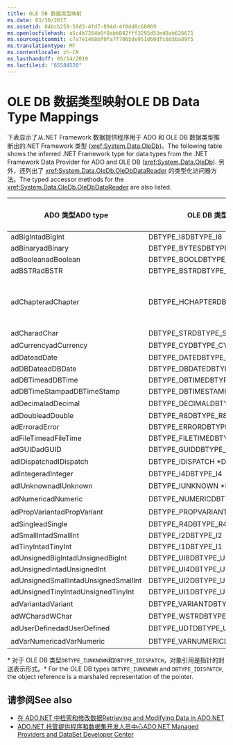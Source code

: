 ```yaml
---
title: OLE DB 数据类型映射
ms.date: 03/30/2017
ms.assetid: 04bcb259-59d3-4fd7-894d-4f0dd0c68069
ms.openlocfilehash: a5c4b7264b9f8abb842fff3295d53ed8ab626671
ms.sourcegitcommit: c7a7e1468bf0fa7f7065de951d60dfc8d5ba89f5
ms.translationtype: MT
ms.contentlocale: zh-CN
ms.lasthandoff: 05/14/2019
ms.locfileid: "65584520"
---
```

# <a name="ole-db-data-type-mappings"></a><span data-ttu-id="c11f6-102">OLE DB 数据类型映射</span><span class="sxs-lookup"><span data-stu-id="c11f6-102">OLE DB Data Type Mappings</span></span>
<span data-ttu-id="c11f6-103">下表显示了从.NET Framework 数据提供程序用于 ADO 和 OLE DB 数据类型推断出的.NET Framework 类型 (<xref:System.Data.OleDb>)。</span><span class="sxs-lookup"><span data-stu-id="c11f6-103">The following table shows the inferred .NET Framework type for data types from the .NET Framework Data Provider for ADO and OLE DB (<xref:System.Data.OleDb>).</span></span> <span data-ttu-id="c11f6-104">另外，还列出了 <xref:System.Data.OleDb.OleDbDataReader> 的类型化访问器方法。</span><span class="sxs-lookup"><span data-stu-id="c11f6-104">The typed accessor methods for the <xref:System.Data.OleDb.OleDbDataReader> are also listed.</span></span>  
  
|<span data-ttu-id="c11f6-105">ADO 类型</span><span class="sxs-lookup"><span data-stu-id="c11f6-105">ADO type</span></span>|<span data-ttu-id="c11f6-106">OLE DB 类型</span><span class="sxs-lookup"><span data-stu-id="c11f6-106">OLE DB type</span></span>|<span data-ttu-id="c11f6-107">.NET Framework 类型</span><span class="sxs-lookup"><span data-stu-id="c11f6-107">.NET Framework type</span></span>|<span data-ttu-id="c11f6-108">.NET framework 类型化访问器</span><span class="sxs-lookup"><span data-stu-id="c11f6-108">.NET Framework typed accessor</span></span>|  
|--------------|-----------------|----------------------------------------------------------------------|--------------------------------------------------------------------------------|  
|<span data-ttu-id="c11f6-109">adBigInt</span><span class="sxs-lookup"><span data-stu-id="c11f6-109">adBigInt</span></span>|<span data-ttu-id="c11f6-110">DBTYPE_I8</span><span class="sxs-lookup"><span data-stu-id="c11f6-110">DBTYPE_I8</span></span>|<span data-ttu-id="c11f6-111">Int64</span><span class="sxs-lookup"><span data-stu-id="c11f6-111">Int64</span></span>|<span data-ttu-id="c11f6-112">GetInt64()</span><span class="sxs-lookup"><span data-stu-id="c11f6-112">GetInt64()</span></span>|  
|<span data-ttu-id="c11f6-113">adBinary</span><span class="sxs-lookup"><span data-stu-id="c11f6-113">adBinary</span></span>|<span data-ttu-id="c11f6-114">DBTYPE_BYTES</span><span class="sxs-lookup"><span data-stu-id="c11f6-114">DBTYPE_BYTES</span></span>|<span data-ttu-id="c11f6-115">Byte[]</span><span class="sxs-lookup"><span data-stu-id="c11f6-115">Byte[]</span></span>|<span data-ttu-id="c11f6-116">GetBytes()</span><span class="sxs-lookup"><span data-stu-id="c11f6-116">GetBytes()</span></span>|  
|<span data-ttu-id="c11f6-117">adBoolean</span><span class="sxs-lookup"><span data-stu-id="c11f6-117">adBoolean</span></span>|<span data-ttu-id="c11f6-118">DBTYPE_BOOL</span><span class="sxs-lookup"><span data-stu-id="c11f6-118">DBTYPE_BOOL</span></span>|<span data-ttu-id="c11f6-119">Boolean</span><span class="sxs-lookup"><span data-stu-id="c11f6-119">Boolean</span></span>|<span data-ttu-id="c11f6-120">GetBoolean()</span><span class="sxs-lookup"><span data-stu-id="c11f6-120">GetBoolean()</span></span>|  
|<span data-ttu-id="c11f6-121">adBSTR</span><span class="sxs-lookup"><span data-stu-id="c11f6-121">adBSTR</span></span>|<span data-ttu-id="c11f6-122">DBTYPE_BSTR</span><span class="sxs-lookup"><span data-stu-id="c11f6-122">DBTYPE_BSTR</span></span>|<span data-ttu-id="c11f6-123">String</span><span class="sxs-lookup"><span data-stu-id="c11f6-123">String</span></span>|<span data-ttu-id="c11f6-124">GetString()</span><span class="sxs-lookup"><span data-stu-id="c11f6-124">GetString()</span></span>|  
|<span data-ttu-id="c11f6-125">adChapter</span><span class="sxs-lookup"><span data-stu-id="c11f6-125">adChapter</span></span>|<span data-ttu-id="c11f6-126">DBTYPE_HCHAPTER</span><span class="sxs-lookup"><span data-stu-id="c11f6-126">DBTYPE_HCHAPTER</span></span>|<span data-ttu-id="c11f6-127">通过 `DataReader` 支持。</span><span class="sxs-lookup"><span data-stu-id="c11f6-127">Supported through the `DataReader`.</span></span> <span data-ttu-id="c11f6-128">请参阅[使用 DataReader 检索数据](../../../../docs/framework/data/adonet/retrieving-data-using-a-datareader.md)。</span><span class="sxs-lookup"><span data-stu-id="c11f6-128">See [Retrieving Data Using a DataReader](../../../../docs/framework/data/adonet/retrieving-data-using-a-datareader.md).</span></span>|<span data-ttu-id="c11f6-129">GetValue()</span><span class="sxs-lookup"><span data-stu-id="c11f6-129">GetValue()</span></span>|  
|<span data-ttu-id="c11f6-130">adChar</span><span class="sxs-lookup"><span data-stu-id="c11f6-130">adChar</span></span>|<span data-ttu-id="c11f6-131">DBTYPE_STR</span><span class="sxs-lookup"><span data-stu-id="c11f6-131">DBTYPE_STR</span></span>|<span data-ttu-id="c11f6-132">String</span><span class="sxs-lookup"><span data-stu-id="c11f6-132">String</span></span>|<span data-ttu-id="c11f6-133">GetString()</span><span class="sxs-lookup"><span data-stu-id="c11f6-133">GetString()</span></span>|  
|<span data-ttu-id="c11f6-134">adCurrency</span><span class="sxs-lookup"><span data-stu-id="c11f6-134">adCurrency</span></span>|<span data-ttu-id="c11f6-135">DBTYPE_CY</span><span class="sxs-lookup"><span data-stu-id="c11f6-135">DBTYPE_CY</span></span>|<span data-ttu-id="c11f6-136">十进制</span><span class="sxs-lookup"><span data-stu-id="c11f6-136">Decimal</span></span>|<span data-ttu-id="c11f6-137">GetDecimal()</span><span class="sxs-lookup"><span data-stu-id="c11f6-137">GetDecimal()</span></span>|  
|<span data-ttu-id="c11f6-138">adDate</span><span class="sxs-lookup"><span data-stu-id="c11f6-138">adDate</span></span>|<span data-ttu-id="c11f6-139">DBTYPE_DATE</span><span class="sxs-lookup"><span data-stu-id="c11f6-139">DBTYPE_DATE</span></span>|<span data-ttu-id="c11f6-140">DateTime</span><span class="sxs-lookup"><span data-stu-id="c11f6-140">DateTime</span></span>|<span data-ttu-id="c11f6-141">GetDateTime()</span><span class="sxs-lookup"><span data-stu-id="c11f6-141">GetDateTime()</span></span>|  
|<span data-ttu-id="c11f6-142">adDBDate</span><span class="sxs-lookup"><span data-stu-id="c11f6-142">adDBDate</span></span>|<span data-ttu-id="c11f6-143">DBTYPE_DBDATE</span><span class="sxs-lookup"><span data-stu-id="c11f6-143">DBTYPE_DBDATE</span></span>|<span data-ttu-id="c11f6-144">DateTime</span><span class="sxs-lookup"><span data-stu-id="c11f6-144">DateTime</span></span>|<span data-ttu-id="c11f6-145">GetDateTime()</span><span class="sxs-lookup"><span data-stu-id="c11f6-145">GetDateTime()</span></span>|  
|<span data-ttu-id="c11f6-146">adDBTime</span><span class="sxs-lookup"><span data-stu-id="c11f6-146">adDBTime</span></span>|<span data-ttu-id="c11f6-147">DBTYPE_DBTIME</span><span class="sxs-lookup"><span data-stu-id="c11f6-147">DBTYPE_DBTIME</span></span>|<span data-ttu-id="c11f6-148">DateTime</span><span class="sxs-lookup"><span data-stu-id="c11f6-148">DateTime</span></span>|<span data-ttu-id="c11f6-149">GetDateTime()</span><span class="sxs-lookup"><span data-stu-id="c11f6-149">GetDateTime()</span></span>|  
|<span data-ttu-id="c11f6-150">adDBTimeStamp</span><span class="sxs-lookup"><span data-stu-id="c11f6-150">adDBTimeStamp</span></span>|<span data-ttu-id="c11f6-151">DBTYPE_DBTIMESTAMP</span><span class="sxs-lookup"><span data-stu-id="c11f6-151">DBTYPE_DBTIMESTAMP</span></span>|<span data-ttu-id="c11f6-152">DateTime</span><span class="sxs-lookup"><span data-stu-id="c11f6-152">DateTime</span></span>|<span data-ttu-id="c11f6-153">GetDateTime()</span><span class="sxs-lookup"><span data-stu-id="c11f6-153">GetDateTime()</span></span>|  
|<span data-ttu-id="c11f6-154">adDecimal</span><span class="sxs-lookup"><span data-stu-id="c11f6-154">adDecimal</span></span>|<span data-ttu-id="c11f6-155">DBTYPE_DECIMAL</span><span class="sxs-lookup"><span data-stu-id="c11f6-155">DBTYPE_DECIMAL</span></span>|<span data-ttu-id="c11f6-156">十进制</span><span class="sxs-lookup"><span data-stu-id="c11f6-156">Decimal</span></span>|<span data-ttu-id="c11f6-157">GetDecimal()</span><span class="sxs-lookup"><span data-stu-id="c11f6-157">GetDecimal()</span></span>|  
|<span data-ttu-id="c11f6-158">adDouble</span><span class="sxs-lookup"><span data-stu-id="c11f6-158">adDouble</span></span>|<span data-ttu-id="c11f6-159">DBTYPE_R8</span><span class="sxs-lookup"><span data-stu-id="c11f6-159">DBTYPE_R8</span></span>|<span data-ttu-id="c11f6-160">Double</span><span class="sxs-lookup"><span data-stu-id="c11f6-160">Double</span></span>|<span data-ttu-id="c11f6-161">GetDouble()</span><span class="sxs-lookup"><span data-stu-id="c11f6-161">GetDouble()</span></span>|  
|<span data-ttu-id="c11f6-162">adError</span><span class="sxs-lookup"><span data-stu-id="c11f6-162">adError</span></span>|<span data-ttu-id="c11f6-163">DBTYPE_ERROR</span><span class="sxs-lookup"><span data-stu-id="c11f6-163">DBTYPE_ERROR</span></span>|<span data-ttu-id="c11f6-164">ExternalException</span><span class="sxs-lookup"><span data-stu-id="c11f6-164">ExternalException</span></span>|<span data-ttu-id="c11f6-165">GetValue()</span><span class="sxs-lookup"><span data-stu-id="c11f6-165">GetValue()</span></span>|  
|<span data-ttu-id="c11f6-166">adFileTime</span><span class="sxs-lookup"><span data-stu-id="c11f6-166">adFileTime</span></span>|<span data-ttu-id="c11f6-167">DBTYPE_FILETIME</span><span class="sxs-lookup"><span data-stu-id="c11f6-167">DBTYPE_FILETIME</span></span>|<span data-ttu-id="c11f6-168">DateTime</span><span class="sxs-lookup"><span data-stu-id="c11f6-168">DateTime</span></span>|<span data-ttu-id="c11f6-169">GetDateTime()</span><span class="sxs-lookup"><span data-stu-id="c11f6-169">GetDateTime()</span></span>|  
|<span data-ttu-id="c11f6-170">adGUID</span><span class="sxs-lookup"><span data-stu-id="c11f6-170">adGUID</span></span>|<span data-ttu-id="c11f6-171">DBTYPE_GUID</span><span class="sxs-lookup"><span data-stu-id="c11f6-171">DBTYPE_GUID</span></span>|<span data-ttu-id="c11f6-172">GUID</span><span class="sxs-lookup"><span data-stu-id="c11f6-172">Guid</span></span>|<span data-ttu-id="c11f6-173">GetGuid()</span><span class="sxs-lookup"><span data-stu-id="c11f6-173">GetGuid()</span></span>|  
|<span data-ttu-id="c11f6-174">adIDispatch</span><span class="sxs-lookup"><span data-stu-id="c11f6-174">adIDispatch</span></span>|<span data-ttu-id="c11f6-175">DBTYPE_IDISPATCH \*</span><span class="sxs-lookup"><span data-stu-id="c11f6-175">DBTYPE_IDISPATCH \*</span></span>|<span data-ttu-id="c11f6-176">对象</span><span class="sxs-lookup"><span data-stu-id="c11f6-176">Object</span></span>|<span data-ttu-id="c11f6-177">GetValue()</span><span class="sxs-lookup"><span data-stu-id="c11f6-177">GetValue()</span></span>|  
|<span data-ttu-id="c11f6-178">adInteger</span><span class="sxs-lookup"><span data-stu-id="c11f6-178">adInteger</span></span>|<span data-ttu-id="c11f6-179">DBTYPE_I4</span><span class="sxs-lookup"><span data-stu-id="c11f6-179">DBTYPE_I4</span></span>|<span data-ttu-id="c11f6-180">Int32</span><span class="sxs-lookup"><span data-stu-id="c11f6-180">Int32</span></span>|<span data-ttu-id="c11f6-181">GetInt32()</span><span class="sxs-lookup"><span data-stu-id="c11f6-181">GetInt32()</span></span>|  
|<span data-ttu-id="c11f6-182">adIUnknown</span><span class="sxs-lookup"><span data-stu-id="c11f6-182">adIUnknown</span></span>|<span data-ttu-id="c11f6-183">DBTYPE_IUNKNOWN \*</span><span class="sxs-lookup"><span data-stu-id="c11f6-183">DBTYPE_IUNKNOWN \*</span></span>|<span data-ttu-id="c11f6-184">对象</span><span class="sxs-lookup"><span data-stu-id="c11f6-184">Object</span></span>|<span data-ttu-id="c11f6-185">GetValue()</span><span class="sxs-lookup"><span data-stu-id="c11f6-185">GetValue()</span></span>|  
|<span data-ttu-id="c11f6-186">adNumeric</span><span class="sxs-lookup"><span data-stu-id="c11f6-186">adNumeric</span></span>|<span data-ttu-id="c11f6-187">DBTYPE_NUMERIC</span><span class="sxs-lookup"><span data-stu-id="c11f6-187">DBTYPE_NUMERIC</span></span>|<span data-ttu-id="c11f6-188">十进制</span><span class="sxs-lookup"><span data-stu-id="c11f6-188">Decimal</span></span>|<span data-ttu-id="c11f6-189">GetDecimal()</span><span class="sxs-lookup"><span data-stu-id="c11f6-189">GetDecimal()</span></span>|  
|<span data-ttu-id="c11f6-190">adPropVariant</span><span class="sxs-lookup"><span data-stu-id="c11f6-190">adPropVariant</span></span>|<span data-ttu-id="c11f6-191">DBTYPE_PROPVARIANT</span><span class="sxs-lookup"><span data-stu-id="c11f6-191">DBTYPE_PROPVARIANT</span></span>|<span data-ttu-id="c11f6-192">对象</span><span class="sxs-lookup"><span data-stu-id="c11f6-192">Object</span></span>|<span data-ttu-id="c11f6-193">GetValue()</span><span class="sxs-lookup"><span data-stu-id="c11f6-193">GetValue()</span></span>|  
|<span data-ttu-id="c11f6-194">adSingle</span><span class="sxs-lookup"><span data-stu-id="c11f6-194">adSingle</span></span>|<span data-ttu-id="c11f6-195">DBTYPE_R4</span><span class="sxs-lookup"><span data-stu-id="c11f6-195">DBTYPE_R4</span></span>|<span data-ttu-id="c11f6-196">Single</span><span class="sxs-lookup"><span data-stu-id="c11f6-196">Single</span></span>|<span data-ttu-id="c11f6-197">GetFloat()</span><span class="sxs-lookup"><span data-stu-id="c11f6-197">GetFloat()</span></span>|  
|<span data-ttu-id="c11f6-198">adSmallInt</span><span class="sxs-lookup"><span data-stu-id="c11f6-198">adSmallInt</span></span>|<span data-ttu-id="c11f6-199">DBTYPE_I2</span><span class="sxs-lookup"><span data-stu-id="c11f6-199">DBTYPE_I2</span></span>|<span data-ttu-id="c11f6-200">Int16</span><span class="sxs-lookup"><span data-stu-id="c11f6-200">Int16</span></span>|<span data-ttu-id="c11f6-201">GetInt16()</span><span class="sxs-lookup"><span data-stu-id="c11f6-201">GetInt16()</span></span>|  
|<span data-ttu-id="c11f6-202">adTinyInt</span><span class="sxs-lookup"><span data-stu-id="c11f6-202">adTinyInt</span></span>|<span data-ttu-id="c11f6-203">DBTYPE_I1</span><span class="sxs-lookup"><span data-stu-id="c11f6-203">DBTYPE_I1</span></span>|<span data-ttu-id="c11f6-204">Byte</span><span class="sxs-lookup"><span data-stu-id="c11f6-204">Byte</span></span>|<span data-ttu-id="c11f6-205">GetByte()</span><span class="sxs-lookup"><span data-stu-id="c11f6-205">GetByte()</span></span>|  
|<span data-ttu-id="c11f6-206">adUnsignedBigInt</span><span class="sxs-lookup"><span data-stu-id="c11f6-206">adUnsignedBigInt</span></span>|<span data-ttu-id="c11f6-207">DBTYPE_UI8</span><span class="sxs-lookup"><span data-stu-id="c11f6-207">DBTYPE_UI8</span></span>|<span data-ttu-id="c11f6-208">UInt64</span><span class="sxs-lookup"><span data-stu-id="c11f6-208">UInt64</span></span>|<span data-ttu-id="c11f6-209">GetValue()</span><span class="sxs-lookup"><span data-stu-id="c11f6-209">GetValue()</span></span>|  
|<span data-ttu-id="c11f6-210">adUnsignedInt</span><span class="sxs-lookup"><span data-stu-id="c11f6-210">adUnsignedInt</span></span>|<span data-ttu-id="c11f6-211">DBTYPE_UI4</span><span class="sxs-lookup"><span data-stu-id="c11f6-211">DBTYPE_UI4</span></span>|<span data-ttu-id="c11f6-212">UInt32</span><span class="sxs-lookup"><span data-stu-id="c11f6-212">UInt32</span></span>|<span data-ttu-id="c11f6-213">GetValue()</span><span class="sxs-lookup"><span data-stu-id="c11f6-213">GetValue()</span></span>|  
|<span data-ttu-id="c11f6-214">adUnsignedSmallInt</span><span class="sxs-lookup"><span data-stu-id="c11f6-214">adUnsignedSmallInt</span></span>|<span data-ttu-id="c11f6-215">DBTYPE_UI2</span><span class="sxs-lookup"><span data-stu-id="c11f6-215">DBTYPE_UI2</span></span>|<span data-ttu-id="c11f6-216">UInt16</span><span class="sxs-lookup"><span data-stu-id="c11f6-216">UInt16</span></span>|<span data-ttu-id="c11f6-217">GetValue()</span><span class="sxs-lookup"><span data-stu-id="c11f6-217">GetValue()</span></span>|  
|<span data-ttu-id="c11f6-218">adUnsignedTinyInt</span><span class="sxs-lookup"><span data-stu-id="c11f6-218">adUnsignedTinyInt</span></span>|<span data-ttu-id="c11f6-219">DBTYPE_UI1</span><span class="sxs-lookup"><span data-stu-id="c11f6-219">DBTYPE_UI1</span></span>|<span data-ttu-id="c11f6-220">Byte</span><span class="sxs-lookup"><span data-stu-id="c11f6-220">Byte</span></span>|<span data-ttu-id="c11f6-221">GetByte()</span><span class="sxs-lookup"><span data-stu-id="c11f6-221">GetByte()</span></span>|  
|<span data-ttu-id="c11f6-222">adVariant</span><span class="sxs-lookup"><span data-stu-id="c11f6-222">adVariant</span></span>|<span data-ttu-id="c11f6-223">DBTYPE_VARIANT</span><span class="sxs-lookup"><span data-stu-id="c11f6-223">DBTYPE_VARIANT</span></span>|<span data-ttu-id="c11f6-224">对象</span><span class="sxs-lookup"><span data-stu-id="c11f6-224">Object</span></span>|<span data-ttu-id="c11f6-225">GetValue()</span><span class="sxs-lookup"><span data-stu-id="c11f6-225">GetValue()</span></span>|  
|<span data-ttu-id="c11f6-226">adWChar</span><span class="sxs-lookup"><span data-stu-id="c11f6-226">adWChar</span></span>|<span data-ttu-id="c11f6-227">DBTYPE_WSTR</span><span class="sxs-lookup"><span data-stu-id="c11f6-227">DBTYPE_WSTR</span></span>|<span data-ttu-id="c11f6-228">String</span><span class="sxs-lookup"><span data-stu-id="c11f6-228">String</span></span>|<span data-ttu-id="c11f6-229">GetString()</span><span class="sxs-lookup"><span data-stu-id="c11f6-229">GetString()</span></span>|  
|<span data-ttu-id="c11f6-230">adUserDefined</span><span class="sxs-lookup"><span data-stu-id="c11f6-230">adUserDefined</span></span>|<span data-ttu-id="c11f6-231">DBTYPE_UDT</span><span class="sxs-lookup"><span data-stu-id="c11f6-231">DBTYPE_UDT</span></span>|<span data-ttu-id="c11f6-232">不受支持</span><span class="sxs-lookup"><span data-stu-id="c11f6-232">not supported</span></span>||  
|<span data-ttu-id="c11f6-233">adVarNumeric</span><span class="sxs-lookup"><span data-stu-id="c11f6-233">adVarNumeric</span></span>|<span data-ttu-id="c11f6-234">DBTYPE_VARNUMERIC</span><span class="sxs-lookup"><span data-stu-id="c11f6-234">DBTYPE_VARNUMERIC</span></span>|<span data-ttu-id="c11f6-235">不受支持</span><span class="sxs-lookup"><span data-stu-id="c11f6-235">not supported</span></span>||  
  
 <span data-ttu-id="c11f6-236">\* 对于 OLE DB 类型`DBTYPE_IUNKNOWN`和`DBTYPE_IDISPATCH`，对象引用是指针的封送表示形式。</span><span class="sxs-lookup"><span data-stu-id="c11f6-236">\* For the OLE DB types `DBTYPE_IUNKNOWN` and `DBTYPE_IDISPATCH`, the object reference is a marshaled representation of the pointer.</span></span>  
  
## <a name="see-also"></a><span data-ttu-id="c11f6-237">请参阅</span><span class="sxs-lookup"><span data-stu-id="c11f6-237">See also</span></span>

- [<span data-ttu-id="c11f6-238">在 ADO.NET 中检索和修改数据</span><span class="sxs-lookup"><span data-stu-id="c11f6-238">Retrieving and Modifying Data in ADO.NET</span></span>](../../../../docs/framework/data/adonet/retrieving-and-modifying-data.md)
- [<span data-ttu-id="c11f6-239">ADO.NET 托管提供程序和数据集开发人员中心</span><span class="sxs-lookup"><span data-stu-id="c11f6-239">ADO.NET Managed Providers and DataSet Developer Center</span></span>](https://go.microsoft.com/fwlink/?LinkId=217917)
